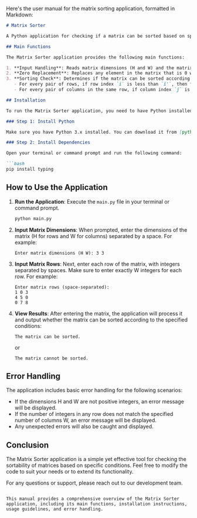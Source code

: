 Here's the user manual for the matrix sorting application, formatted in Markdown:

```markdown
# Matrix Sorter

A Python application for checking if a matrix can be sorted based on specific conditions.

## Main Functions

The Matrix Sorter application provides the following main functions:

1. **Input Handling**: Reads matrix dimensions (H and W) and the matrix itself from user input.
2. **Zero Replacement**: Replaces any element in the matrix that is 0 with a unique positive integer.
3. **Sorting Check**: Determines if the matrix can be sorted according to the specified conditions:
   - For every pair of rows, if row index `i` is less than `i'`, then for all valid column indices `j`, `A[i][j]` must be less than or equal to `A[i'][j]`.
   - For every pair of columns in the same row, if column index `j` is less than `j'`, then for all valid row indices `i`, `A[i][j]` must be less than or equal to `A[i][j']`.

## Installation

To run the Matrix Sorter application, you need to have Python installed on your machine. You can install the required dependencies using pip. 

### Step 1: Install Python

Make sure you have Python 3.x installed. You can download it from [python.org](https://www.python.org/downloads/).

### Step 2: Install Dependencies

Open your terminal or command prompt and run the following command:

```bash
pip install typing
```

## How to Use the Application

1. **Run the Application**: Execute the `main.py` file in your terminal or command prompt.

   ```bash
   python main.py
   ```

2. **Input Matrix Dimensions**: When prompted, enter the dimensions of the matrix (H for rows and W for columns) separated by a space. For example:

   ```
   Enter matrix dimensions (H W): 3 3
   ```

3. **Input Matrix Rows**: Next, enter each row of the matrix, with integers separated by spaces. Make sure to enter exactly W integers for each row. For example:

   ```
   Enter matrix rows (space-separated):
   1 0 3
   4 5 0
   0 7 8
   ```

4. **View Results**: After entering the matrix, the application will process it and output whether the matrix can be sorted according to the specified conditions:

   ```
   The matrix can be sorted.
   ```

   or

   ```
   The matrix cannot be sorted.
   ```

## Error Handling

The application includes basic error handling for the following scenarios:

- If the dimensions H and W are not positive integers, an error message will be displayed.
- If the number of integers in any row does not match the specified number of columns W, an error message will be displayed.
- Any unexpected errors will also be caught and displayed.

## Conclusion

The Matrix Sorter application is a simple yet effective tool for checking the sortability of matrices based on specific conditions. Feel free to modify the code to suit your needs or to extend its functionality.

For any questions or support, please reach out to our development team.
```

This manual provides a comprehensive overview of the Matrix Sorter application, including its main functions, installation instructions, usage guidelines, and error handling.